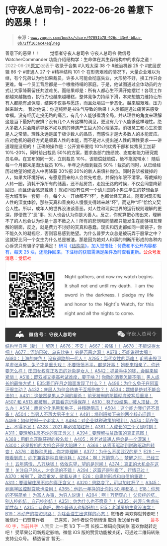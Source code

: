 # [守夜人总司令] - 2022-06-26 善意下的恶果！！

> 来源：[`www.yuque.com/books/share/97051b78-926c-43e6-b0aa-0b72ff163ac4/eqlneg`](https://www.yuque.com/books/share/97051b78-926c-43e6-b0aa-0b72ff163ac4/eqlneg)

<ne-p id="520f42f3293818f927861ebbd5b15da4_p_0" data-lake-id="520f42f3293818f927861ebbd5b15da4_p_0"><ne-text id="ud44d515c" style="color: rgb(51, 51, 51);">善意下的恶果！！</ne-text></ne-p> <ne-p id="fbc8727db0a347ef8c72067e6ef04690" data-lake-id="fbc8727db0a347ef8c72067e6ef04690"><ne-text id="u8f3c3ba5" ne-fontsize="12" style="color: rgb(255, 255, 255);">原创</ne-text><ne-text id="u2e23cb69" ne-fontsize="14">觉悟者</ne-text><ne-text id="ub4d7f752" ne-fontsize="14">守夜人总司令</ne-text></ne-p> <ne-p id="d1e1d227ac84029f6d533427f51db74e" data-lake-id="d1e1d227ac84029f6d533427f51db74e"><ne-text id="u66a65790" ne-fontsize="14" ne-bold="true" style="color: rgb(51, 51, 51);">守夜人总司令</ne-text></ne-p> <ne-p id="f9ecdae18bbb07c5035675bf838fdc4b" data-lake-id="f9ecdae18bbb07c5035675bf838fdc4b"><ne-text id="u3f36feda" ne-fontsize="14" style="color: rgb(51, 51, 51);">微信号</ne-text><ne-text id="u7c222542" ne-fontsize="14" style="color: rgb(51, 51, 51);">WatcherCommander</ne-text></ne-p> <ne-p id="974bf8c777d2a0f1cfd1bbe645820f64" data-lake-id="974bf8c777d2a0f1cfd1bbe645820f64"><ne-text id="ue7a02240" ne-fontsize="14" style="color: rgb(51, 51, 51);">功能介绍</ne-text><ne-text id="ucfb9bdfe" ne-fontsize="14" style="color: rgb(51, 51, 51);">结构学：生命体在其生存结构中的求存之道！</ne-text></ne-p> <ne-p id="3f70996afc9d9b1cf3dfc96d871a6459" data-lake-id="3f70996afc9d9b1cf3dfc96d871a6459"><ne-text id="u6fe3d64b" style="color: rgb(140, 140, 140);">2022-06-26</ne-text>[<ne-text id="ua77194f5" ne-fontsize="14">原文</ne-text>](https://mp.weixin.qq.com/s?__biz=MzAxNDk1NjI2Mw==&mid=2247488633&idx=1&sn=32b474015cfc7120f4975a2c930270af&chksm=9b8a37f1acfdbee70f59b564c0b53108230ff0a74596141fcda33353f51e8851be44a7d8c831#rd))<ne-text id="ue4e6234b" ne-fontsize="14" style="color: rgb(140, 140, 140);">发表于</ne-text></ne-p> <ne-p id="34c130f4be58148a64b15b1c203d64c3" data-lake-id="34c130f4be58148a64b15b1c203d64c3"><ne-text id="u77f572e9" style="color: rgb(51, 51, 51);">收录于合集</ne-text></ne-p> <ne-p id="44e2605f39d61561d8fe75ae17f6c0a3" data-lake-id="44e2605f39d61561d8fe75ae17f6c0a3"><ne-text id="u0051bb4a" style="color: rgb(51, 51, 51);">#入戏太深 38 个</ne-text></ne-p> <ne-p id="e5cba5e31644e0a32b528279f40d4dcc" data-lake-id="e5cba5e31644e0a32b528279f40d4dcc"><ne-text id="u6bbe9c97" style="color: rgb(51, 51, 51);">#统治机器 25 个</ne-text></ne-p> <ne-p id="d948d71bedc51a2798effa69d4a7c78e" data-lake-id="d948d71bedc51a2798effa69d4a7c78e"><ne-text id="u91c4b214" style="color: rgb(51, 51, 51);">#底层逻辑 86 个</ne-text></ne-p> <ne-p id="153002516e513848a2b53b7db4a8edcf" data-lake-id="153002516e513848a2b53b7db4a8edcf"><ne-text id="uf7691c1a" style="color: rgb(51, 51, 51);">#普通人 27 个</ne-text></ne-p> <ne-p id="0c71866faf3b1cd22e7d7ab9c1616441" data-lake-id="0c71866faf3b1cd22e7d7ab9c1616441"><ne-text id="ub1cd854f" style="color: rgb(51, 51, 51);">#精神结构 101 个</ne-text></ne-p> <ne-p id="25218f7a2669f43c2ea853a695cff890" data-lake-id="25218f7a2669f43c2ea853a695cff890"><ne-text id="u40f14dbd" style="color: rgb(47, 48, 52);">在形势艰难的情况下，大量企业难以为继，有个兄弟认为他如果裁员，许多人可能会彻底失业，大形势不好，换工作只会更难。每一个员工背后都是一个嗷嗷待哺的家庭。于是，他试图通过全体动员的方式让大家降薪留任共渡难关。而结果却是：所有人都心生不满开始摆烂！各项工作都越来越拖沓，执行力也越来越糟糕，整体竞争力持续下滑，本来想勉力维持让所有人都能有点保障，结果不仅事与愿违，而且处境进一步恶化，越来越艰难，压力越来越大。</ne-text></ne-p> <ne-p id="321861e62b1e893a88d26012e58f24e7" data-lake-id="321861e62b1e893a88d26012e58f24e7"><ne-text id="u78c23d61" style="color: rgb(47, 48, 52);">我对他说：你这纯粹是书生气导致的后果！人类都是通过痛苦来感受幸福。没有经历走投无路的痛苦，有几个人能够看清全局，并从理性的角度来理解这是当下最好的安排？没有几个人有这样的洞见，更没有几个人能够这样理性。绝大多数人只会降薪导致不如以前的待遇产生巨大的心理落差。消极怠工和心生怨恨是人之常情。理性永远是属于极少数人的品质，而感性才是大多数人的本能反应。应对危机的最好方式是顺着人性的本能，而不是对人提出逆人性的理性要求——讲道理是没用的！</ne-text></ne-p> <ne-p id="cf321d4b870abdd8e081246a7ca15e53" data-lake-id="cf321d4b870abdd8e081246a7ca15e53"><ne-text id="u09577ea4" style="color: rgb(47, 48, 52);">正确的操作是：公开宣布要给 10%的优秀干部和优秀员工加薪 10%-20%，同时给出裁员 50%的方案，要求各部门按绩效、态度和能力研究裁员名单。在宣布的同一天，立刻裁员 10%，该赔偿就赔偿，绝不拖泥带水！</ne-text></ne-p> <ne-p id="f923622b85705be8afed77444a01d338" data-lake-id="f923622b85705be8afed77444a01d338"><ne-text id="u39432842" style="color: rgb(47, 48, 52);">随后每一个月都末尾淘汰裁员 10%，半年之内做到裁员 50%！裁员的同时，从已经经历过绝望的候选人中再降薪 30%招 20%的新人来填补岗位。同时告诉被裁掉的人，如果大环境好转，有愿意回来的人会优先考虑，并保持年限不清零。等裁掉的人转一圈，消耗干净所有的储蓄，还不起房贷，走投无路的时候，不仅会同意降薪回归，而且还会感恩戴德！</ne-text></ne-p> <ne-p id="e3709e235f711f651019a13b683d3d65" data-lake-id="e3709e235f711f651019a13b683d3d65"><ne-text id="u2b749893" style="color: rgb(47, 48, 52);">就如同没有任何一个幼儿园的小男生毕生的梦想会是在大城市供一套房一样，每个人一开始都不“坏”，也都曾经天真过。随着对现实和人性的深度体验，那些天真和善良的人慢慢变得越来越“坏”。而这种“坏”恰恰又契合人性。所以，成年人的世界没法谈善恶。对人性和现实世界的运行规则理解的更深，即便做了“恶”事，别人也会认为你是大善人。反之，你就算把心掏出来，理解不了的人也会认为你是十恶不赦之人！所有的悲悯和同情都只能发生在能够相互理解的层面，反之，就是费力不讨好的天真和愚蠢。现实和历史都如同一面镜子，你不能久久的凝视它，否则容易感到绝望。为什么普罗大众总是被玩弄于股掌之中？这就好比问一个女生为什么总是被渣。那是因为她对人和事的判断所形成的各种内心诉求只有骗子才能满足！</ne-text></ne-p> <ne-p id="dfc2fd954a27f2afc9cd5691c696deb7" data-lake-id="dfc2fd954a27f2afc9cd5691c696deb7"><ne-text id="ud7ab8ac3" ne-bold="true" style="color: rgb(0, 82, 255);">研习《</ne-text>[<ne-text id="u0ba0c553" ne-bold="true" style="color: rgb(87, 107, 149);">结构学</ne-text>](https://mp.weixin.qq.com/mp/appmsgalbum?action=getalbum&album_id=1318317199878225920&__biz=MzAxNDk1NjI2Mw==#wechat_redirect)<ne-text id="u1baa9b63" ne-bold="true" style="color: rgb(0, 82, 255);">》，加入觉悟社：付费和不公开内容都有，每天 25 块，还能挣回来，下注标的获取需满足条件及时查看更新。</ne-text><ne-text id="u217b1bae" ne-bold="true" style="color: rgb(255, 0, 0);">公众号发消息：觉悟社</ne-text></ne-p> <ne-p id="a059214153665366c2afe8951b80f5ba" data-lake-id="a059214153665366c2afe8951b80f5ba"><ne-card data-card-name="image" data-card-type="inline" id="D5xVs" data-event-boundary="card" style="color: rgb(51, 51, 51);">![](img/377aa80afb4779d3491e089c7be1fbb3.png)  <ne-p id="0939ddd83dc8e2f9c46a536e900c03ee" data-lake-id="0939ddd83dc8e2f9c46a536e900c03ee">[<ne-text id="u10baa326" ne-bold="true" style="color: rgb(87, 107, 149);">结构学自序（新）！</ne-text>](http://mp.weixin.qq.com/s?__biz=MzIzMDYwOTM0Mg==&mid=2247485283&idx=1&sn=aa2b8554b8e5040f8f959636feaa06a3&chksm=e8b19fb2dfc616a430aa381b8da0815311244e694a69809cd92d0602ac34cfe5f1f419b3745e&scene=21#wechat_redirect)</ne-p> <ne-p id="f298b4ccfe51acfc6b1c21e235c69201" data-lake-id="f298b4ccfe51acfc6b1c21e235c69201">[<ne-text id="u54a8bf52" style="color: rgb(87, 107, 149);">解药！</ne-text>](http://mp.weixin.qq.com/s?__biz=MzIzMDYwOTM0Mg==&mid=2247487354&idx=1&sn=8d233cb332f339f0577f408653090fd3&chksm=e8b197abdfc61ebdfb4d5591ff86fb35f6e0ddf9bb51d18ce569d40a774d45ff5ecbf4109aa8&scene=21#wechat_redirect)</ne-p> <ne-p id="7db599a6d7b4b5953f10313b8d257f18" data-lake-id="7db599a6d7b4b5953f10313b8d257f18">[<ne-text id="u9464dc18" style="color: rgb(87, 107, 149);">A676：不安！</ne-text>](http://mp.weixin.qq.com/s?__biz=MzAxNDk1NjI2Mw==&mid=2247488576&idx=1&sn=775b39993cbb7aafd9d5aa0720cbfcba&chksm=9b8a37c8acfdbede6606165222fd4ccffdd99368777e395261c847d0b6884af0563ff8337f01&scene=21#wechat_redirect)</ne-p> <ne-p id="571b5b7de1501302e29c16eb6d73b04e" data-lake-id="571b5b7de1501302e29c16eb6d73b04e">[<ne-text id="u335929d7" style="color: rgb(87, 107, 149);">A667：投降！！</ne-text>](http://mp.weixin.qq.com/s?__biz=MzAxNDk1NjI2Mw==&mid=2247488473&idx=1&sn=9ff1ab8aa9a8ed0521705e8e69dc1942&chksm=9b8a3051acfdb94786f6aa85a453b17df68cae420b94a161741a7d4a26f55afea0caa0debbb8&scene=21#wechat_redirect)</ne-p> <ne-p id="41af882a5ee039857ed1566e54c8c88d" data-lake-id="41af882a5ee039857ed1566e54c8c88d">[<ne-text id="u83c8725c" ne-bold="true" style="color: rgb(87, 107, 149);">A678：不能说得太细！</ne-text>](http://mp.weixin.qq.com/s?__biz=MzAxNDk1NjI2Mw==&mid=2247488621&idx=1&sn=de619343a166fa2033545096b107a136&chksm=9b8a37e5acfdbef33879aa1c737b5ded3b611c15cf6b7945e400a9293cb0353f2eb5feb120f0&scene=21#wechat_redirect)</ne-p> <ne-p id="b3d77d5c84d457d4b5f9c2a1aac1364d" data-lake-id="b3d77d5c84d457d4b5f9c2a1aac1364d">[<ne-text id="u3abbcfaa" ne-bold="true" style="color: rgb(87, 107, 149);">A677：河防已破，乌东比失！</ne-text>](http://mp.weixin.qq.com/s?__biz=MzIzMDYwOTM0Mg==&mid=2247487346&idx=1&sn=7f6da93c6544a34130faa84427410779&chksm=e8b197a3dfc61eb5fb452bb2f9dbe2e1dd593fa504466b004c8832f1cfc1cc9e62cf3e1cfe40&scene=21#wechat_redirect)</ne-p> <ne-p id="5e287f6317a05f92228d7b240ccb3b0d" data-lake-id="5e287f6317a05f92228d7b240ccb3b0d">[<ne-text id="u9399c657" style="color: rgb(87, 107, 149);">穷是万恶之源！</ne-text>](http://mp.weixin.qq.com/s?__biz=MzAxNDk1NjI2Mw==&mid=2247483823&idx=1&sn=e54ebe9891b302dc0bf1815c76ccf8b7&chksm=9b8a2227acfdab31a05e273addd9159d4b8263d58d3c58bf214841c8189157519719c3427306&scene=21#wechat_redirect)</ne-p> <ne-p id="f1d3ed70661105f898d7d5ebc4052c4c" data-lake-id="f1d3ed70661105f898d7d5ebc4052c4c">[<ne-text id="ue246052f" style="color: rgb(87, 107, 149);">A678：不能说得太细！</ne-text>](http://mp.weixin.qq.com/s?__biz=MzAxNDk1NjI2Mw==&mid=2247488621&idx=1&sn=de619343a166fa2033545096b107a136&chksm=9b8a37e5acfdbef33879aa1c737b5ded3b611c15cf6b7945e400a9293cb0353f2eb5feb120f0&scene=21#wechat_redirect)</ne-p> <ne-p id="df84a59b2aa152744927255d44b45fa4" data-lake-id="df84a59b2aa152744927255d44b45fa4">[<ne-text id="u90d1d9ff" style="color: rgb(87, 107, 149);">A680：上海的底色！</ne-text>](http://mp.weixin.qq.com/s?__biz=MzIzMDYwOTM0Mg==&mid=2247487369&idx=1&sn=a18e0d719fb0549237274a07964dadbf&chksm=e8b19758dfc61e4ec0cf4343ed7bd19f207616e41dcfd37f655056fc0dcbcacb8cd20da56a5e&scene=21#wechat_redirect)</ne-p> <ne-p id="4aa53f91749d42647f83f67ece450dde" data-lake-id="4aa53f91749d42647f83f67ece450dde">[<ne-text id="u08403a15" style="color: rgb(87, 107, 149);">没有退路的一代人！</ne-text>](http://mp.weixin.qq.com/s?__biz=MzAxNDk1NjI2Mw==&mid=2247486533&idx=1&sn=a0d5cce0656aad467148e0642eb85a00&chksm=9b8a2fcdacfda6db79857186e953a089baf1fb678b2b071cf101c5a26e7fb9768474c94243ca&scene=21#wechat_redirect)</ne-p> <ne-p id="9b737de3cfa91fbb54c5bc2ed7bc03e9" data-lake-id="9b737de3cfa91fbb54c5bc2ed7bc03e9">[<ne-text id="u3a6ef204" ne-bold="true" style="color: rgb(87, 107, 149);">A295：当代女性的两难！</ne-text>](http://mp.weixin.qq.com/s?__biz=MzIzMDYwOTM0Mg==&mid=2247484854&idx=1&sn=6851afe306f7b89d23728018ea32b7f2&chksm=e8b19d67dfc61471955b15021ac11c5fff9f1607977e9df1bd2bbfabc2deb3dea5c98e369c55&scene=21#wechat_redirect)</ne-p> <ne-p id="f8a5acb32387fa612ce63e52ab6d3fb9" data-lake-id="f8a5acb32387fa612ce63e52ab6d3fb9">[<ne-text id="ud2149a7e" ne-bold="true" style="color: rgb(87, 107, 149);">毛熊击毁卫星虚张声势，兔子才是重头戏！</ne-text>](http://mp.weixin.qq.com/s?__biz=MzIzMDYwOTM0Mg==&mid=2247486669&idx=1&sn=dbcf25827621743d0d3b5c3abdcb73c2&chksm=e8b1941cdfc61d0aa787095f2852f6249b2a0114b1a721bc70a0f3c945e775977a1899e1e8b0&scene=21#wechat_redirect)</ne-p> <ne-p id="14893c3b18e717f4dfe28f84c8ee30f0" data-lake-id="14893c3b18e717f4dfe28f84c8ee30f0">[<ne-text id="u1b6be9da" ne-bold="true" style="color: rgb(87, 107, 149);">不要愤愤不平，都是好事！</ne-text>](http://mp.weixin.qq.com/s?__biz=MzAxNDk1NjI2Mw==&mid=2247487130&idx=1&sn=b21138d85455f5692aaf039038c78342&chksm=9b8a2d12acfda404a2b67fe4d446ee0f2805ad64a8b8004902934600fd731191e140df6ac19a&scene=21#wechat_redirect)</ne-p> <ne-p id="6229b14fbaeef4eb79c06b184b311deb" data-lake-id="6229b14fbaeef4eb79c06b184b311deb">[<ne-text id="u6a80b5d1" ne-bold="true" style="color: rgb(87, 107, 149);">她都来相亲了，你还要怎么样！</ne-text>](http://mp.weixin.qq.com/s?__biz=MzAxNDk1NjI2Mw==&mid=2247486952&idx=1&sn=698aec6916d2eca5e758c25c4c634346&chksm=9b8a2e60acfda776b80a4f2f0d5c2fe4921fc821cdf029fa9d2fdc52fd708fc5a0b980d5d3d0&scene=21#wechat_redirect)</ne-p> <ne-p id="1acbe56d3dbcfd80122239cfde73b5cf" data-lake-id="1acbe56d3dbcfd80122239cfde73b5cf">[<ne-text id="u6c0a2950" ne-bold="true" style="color: rgb(87, 107, 149);">田园女权真正攻击的对象是女人！</ne-text>](http://mp.weixin.qq.com/s?__biz=MzIzMDYwOTM0Mg==&mid=2247486412&idx=1&sn=5dd3e8b2a759838d739e6d61ebab2eab&chksm=e8b1931ddfc61a0bf6f81cd2a9a9232ea8ce86528a8eea66c6635180e8678b819ebb38b4cb86&scene=21#wechat_redirect)</ne-p> <ne-p id="07f5aac139541a2d7fbe0bfc1ad76ac8" data-lake-id="07f5aac139541a2d7fbe0bfc1ad76ac8">[<ne-text id="uc5d7b5c7" ne-bold="true" style="color: rgb(87, 107, 149);">A542：抓紧手中的钱，会越来越紧俏！</ne-text>](http://mp.weixin.qq.com/s?__biz=MzIzMDYwOTM0Mg==&mid=2247486640&idx=1&sn=a96afa7d2b698e33240735ea8d7671f7&chksm=e8b19461dfc61d77a4afce11ecc7558b8d7ff5d495a78bcb609e3eed5c70bcbed5f3d6a66023&scene=21#wechat_redirect)</ne-p> <ne-p id="9e4c580f481860674271cc729b4a3176" data-lake-id="9e4c580f481860674271cc729b4a3176">[<ne-text id="ud4bbece7" ne-bold="true" style="color: rgb(87, 107, 149);">A518：既双减又提高考试难度，要干啥？!</ne-text>](http://mp.weixin.qq.com/s?__biz=MzIzMDYwOTM0Mg==&mid=2247486528&idx=1&sn=837ef39e3c0b47ac84d5096690555ae7&chksm=e8b19491dfc61d87292daf575c1e7c95b3f0543f313b65c7ad4ab369603833704304ec7451d7&scene=21#wechat_redirect)</ne-p> <ne-p id="0f9404db79055af6248769812f12f78e" data-lake-id="0f9404db79055af6248769812f12f78e">[<ne-text id="u0550dda4" style="color: rgb(87, 107, 149);">你敬的酒我怎能不喝！</ne-text>](http://mp.weixin.qq.com/s?__biz=MzIzMDYwOTM0Mg==&mid=2247486456&idx=1&sn=7d6377d84f511b80179c5e7648494d6e&chksm=e8b19329dfc61a3f9b91b5b43dbd1a6eea293a02cd80b96aeb6dd1930f7f2c93fd33c0e3b2f3&scene=21#wechat_redirect)</ne-p> <ne-p id="027a1dc07c8817eee26cb88e4e11e556" data-lake-id="027a1dc07c8817eee26cb88e4e11e556">[<ne-text id="u1be16db3" style="color: rgb(87, 107, 149);">男人成长的最快方式！</ne-text>](http://mp.weixin.qq.com/s?__biz=MzAxNDk1NjI2Mw==&mid=2247487435&idx=1&sn=8d1fe9b5f45ab8bd0c98f396ea6f0f1c&chksm=9b8a2c43acfda5557c14b9f4ecd8efc8e844df88c1b9a487906eddbc04860acc06bbd0ef6963&scene=21#wechat_redirect)</ne-p> <ne-p id="1059c3bd02726d127f5eec72c95a5107" data-lake-id="1059c3bd02726d127f5eec72c95a5107">[<ne-text id="u8cc0d50c" ne-bold="true" style="color: rgb(87, 107, 149);">E35:我们在月之暗面发现了什么？！</ne-text>](http://mp.weixin.qq.com/s?__biz=MzIzMDYwOTM0Mg==&mid=2247486632&idx=1&sn=170aeff87eb36dce354c8b2437f4b27f&chksm=e8b19479dfc61d6f08e6492954a528f20387fe2fa925747cf2b504d2bc69084f24495e972e41&scene=21#wechat_redirect)</ne-p> <ne-p id="ad648baf7a560e9a7ccd665df8c12602" data-lake-id="ad648baf7a560e9a7ccd665df8c12602">[<ne-text id="udf7d411a" ne-bold="true" style="color: rgb(87, 107, 149);">A496：为什么兔子在阿富汗很主动？</ne-text>](http://mp.weixin.qq.com/s?__biz=MzIzMDYwOTM0Mg==&mid=2247486278&idx=1&sn=40d09857088bebd3c70bec1c7a500f06&chksm=e8b19397dfc61a810125242c8e395330f934390eb50bd54053ecd3f31ddc91de4e429c0f693a&scene=21#wechat_redirect)</ne-p> <ne-p id="c66fd979b948aee88e138fea71402c9e" data-lake-id="c66fd979b948aee88e138fea71402c9e">[<ne-text id="ue7ea6670" style="color: rgb(87, 107, 149);">A432：底层人为何会热衷于互相伤害？！</ne-text>](http://mp.weixin.qq.com/s?__biz=MzAxNDk1NjI2Mw==&mid=2247487443&idx=1&sn=21334752ac2ce642ca1e4e421acfe765&chksm=9b8a2c5bacfda54d1459036c57a31b05271d1b825eadd811cce0bbeca1ea3a7deae31e067133&scene=21#wechat_redirect)</ne-p> <ne-p id="130d03574b24b418ab09be6ea536bc2f" data-lake-id="130d03574b24b418ab09be6ea536bc2f">[<ne-text id="u2f227c96" style="color: rgb(87, 107, 149);">A534：嫖娼是绝对不能合法的！</ne-text>](http://mp.weixin.qq.com/s?__biz=MzAxNDk1NjI2Mw==&mid=2247487431&idx=1&sn=78d93492fa71d19501c95eb11e0ea99f&chksm=9b8a2c4facfda559eeb7bffa822a9715b1945a9e9c4f8beaf9d00b8acb0e2cc0b05a63feafaf&scene=21#wechat_redirect)</ne-p> <ne-p id="337a96f554cf908d24709654933c3c25" data-lake-id="337a96f554cf908d24709654933c3c25">[<ne-text id="ue9989ed4" ne-bold="true" style="color: rgb(87, 107, 149);">A431：这依然是男人之间的厮杀！</ne-text>](http://mp.weixin.qq.com/s?__biz=MzAxNDk1NjI2Mw==&mid=2247486741&idx=1&sn=f13cf395a8c106f5133951392a20ac5c&chksm=9b8a2e9dacfda78b8f8b9cc727b9740b4213f738fc0375599ce82567b97047631c68178c7ec5&scene=21#wechat_redirect)</ne-p> <ne-p id="9ab4b50f42e6e2ef37a8bc9f8e75c71f" data-lake-id="9ab4b50f42e6e2ef37a8bc9f8e75c71f">[<ne-text id="ud1fc43f5" style="color: rgb(87, 107, 149);">前天被删的那篇彻底改写后重发！</ne-text>](http://mp.weixin.qq.com/s?__biz=MzAxNDk1NjI2Mw==&mid=2247487425&idx=1&sn=37c59746f0368268dbf1497b341aab93&chksm=9b8a2c49acfda55f770d8082d28911b1ce6406517fb969072d77bc0c8c1f26507ac18360d2f8&scene=21#wechat_redirect)</ne-p> <ne-p id="856b70fc5e42b721daf0044a67251020" data-lake-id="856b70fc5e42b721daf0044a67251020">[<ne-text id="u9abd63aa" ne-bold="true" style="color: rgb(87, 107, 149);">A507 和 A513 都被删，这篇看完记得保存！</ne-text>](http://mp.weixin.qq.com/s?__biz=MzIzMDYwOTM0Mg==&mid=2247486598&idx=1&sn=643ad77a60e4fb7e40dcea6e4585c39a&chksm=e8b19457dfc61d4126c656d773feb6d26d516889077a4f3b8755cf1ee4b0fe2a592b8409dfd8&scene=21#wechat_redirect)</ne-p> <ne-p id="2972a3aef59e3b09fb913e198349a88c" data-lake-id="2972a3aef59e3b09fb913e198349a88c">[<ne-text id="u681f8c74" style="color: rgb(87, 107, 149);">A510：努力没结果，被人顶替，怎么办！</ne-text>](http://mp.weixin.qq.com/s?__biz=MzAxNDk1NjI2Mw==&mid=2247487202&idx=1&sn=c4c18c5c793a47e31cd7267152a78d1f&chksm=9b8a2d6aacfda47c47394eb5cbb97fc6233fb7258c0408026e518018a6af33da141b1b0a2bfa&scene=21#wechat_redirect)</ne-p> <ne-p id="0481ea6ff300f5476acb546aa9576e94" data-lake-id="0481ea6ff300f5476acb546aa9576e94">[<ne-text id="uc368a1af" style="color: rgb(87, 107, 149);">A514：鹰酱分化毛熊和兔子，并精确阻击！</ne-text>](http://mp.weixin.qq.com/s?__biz=MzIzMDYwOTM0Mg==&mid=2247486421&idx=1&sn=c114599b4fd1016c7f539fca526fe91c&chksm=e8b19304dfc61a127301df6303aedbeace66275a179f7db025e56f2326917c273d443eab53e6&scene=21#wechat_redirect)</ne-p> <ne-p id="bb1c868efd078f10276007f1e9ba085f" data-lake-id="bb1c868efd078f10276007f1e9ba085f">[<ne-text id="u16f2e59a" ne-bold="true" style="color: rgb(87, 107, 149);">A504：这个能力我们还不具备！</ne-text>](http://mp.weixin.qq.com/s?__biz=MzIzMDYwOTM0Mg==&mid=2247486364&idx=1&sn=c54714ffeaa4122f08d8ec0c2decb740&chksm=e8b1934ddfc61a5b943cbe55dfc7211561e7d78f163246c3dcfd08325b004bc6d9ee6efbaebf&scene=21#wechat_redirect)</ne-p> <ne-p id="63fcfe7c25220da1bd93e0b9a91467d1" data-lake-id="63fcfe7c25220da1bd93e0b9a91467d1">[<ne-text id="u21a32402" style="color: rgb(87, 107, 149);">A504：当男人不再大男子主义！</ne-text>](http://mp.weixin.qq.com/s?__biz=MzAxNDk1NjI2Mw==&mid=2247487148&idx=1&sn=5151b292f8f882fe9f87aabf52be08df&chksm=9b8a2d24acfda432b5803c25c0c83a4cbfc80a7c83ffd044b72bedc5e32d9670054d861705cf&scene=21#wechat_redirect)</ne-p> <ne-p id="413a42990fb7c05509d9239d04d1ae13" data-lake-id="413a42990fb7c05509d9239d04d1ae13">[<ne-text id="u7518e7c0" ne-bold="true" style="color: rgb(87, 107, 149);">A491：塔利班接下来的两个核心问题！</ne-text>](http://mp.weixin.qq.com/s?__biz=MzIzMDYwOTM0Mg==&mid=2247486219&idx=1&sn=8f77517f0244ba31f7eb28e2676e17cd&chksm=e8b193dadfc61acc6d9e6029653aac696f132efc24d3b28f983ba8e4ada269ac887e6165d837&scene=21#wechat_redirect)</ne-p> <ne-p id="323003b1f0aef36874957f78b3574bb8" data-lake-id="323003b1f0aef36874957f78b3574bb8">[<ne-text id="ufd7e255c" style="color: rgb(87, 107, 149);">A499：如何控制一个老实人！</ne-text>](http://mp.weixin.qq.com/s?__biz=MzIzMDYwOTM0Mg==&mid=2247486301&idx=1&sn=f4bfec024d8688c8555dd21b85deea31&chksm=e8b1938cdfc61a9a1e2d8a8fa37d495cf337bc34215939caced14a58dd32b46ad59646d0e928&scene=21#wechat_redirect)</ne-p> <ne-p id="e1164f0dc2ee402cc509ae48f38cbf9e" data-lake-id="e1164f0dc2ee402cc509ae48f38cbf9e">[<ne-text id="u51c17d7f" ne-bold="true" style="color: rgb(87, 107, 149);">A494：对企业财税政策的预判！</ne-text>](http://mp.weixin.qq.com/s?__biz=MzIzMDYwOTM0Mg==&mid=2247486230&idx=1&sn=5fa67e9065c3feae6264765838772136&chksm=e8b193c7dfc61ad15311f10ab8265d667f31cc2e11e404476afbc0310d6ee71e5f1167faf78f&scene=21#wechat_redirect)</ne-p> <ne-p id="c5cf788b257f0f6ae2a3c728ca95cd41" data-lake-id="c5cf788b257f0f6ae2a3c728ca95cd41">[<ne-text id="u7cfd89c3" ne-bold="true" style="color: rgb(87, 107, 149);">A474：箭在弦上，不得不发！</ne-text>](http://mp.weixin.qq.com/s?__biz=MzIzMDYwOTM0Mg==&mid=2247486092&idx=1&sn=d93b0ab35ba2828a708658dbd2e5ad9b&chksm=e8b1925ddfc61b4b12bc1b6a7e7e25a2fe7ff149b1c4f64810b2a5eefa97b8dc1bd1899dcf00&scene=21#wechat_redirect)</ne-p> <ne-p id="40c0c8f4a4593ec8c0214209dc67a091" data-lake-id="40c0c8f4a4593ec8c0214209dc67a091">[<ne-text id="uc9f27de1" ne-bold="true" style="color: rgb(87, 107, 149);">A328：2021 年必须加杠杆！</ne-text>](http://mp.weixin.qq.com/s?__biz=MzIzMDYwOTM0Mg==&mid=2247485087&idx=1&sn=24d72f6a71bddb8954a03be5db246538&chksm=e8b19e4edfc617587a8ae645885a89ab8c3c6f67730a026d9c7c9a94ab3051ca480302147fc0&scene=21#wechat_redirect)</ne-p> <ne-p id="cceeb572f2c32d961189097d47d85144" data-lake-id="cceeb572f2c32d961189097d47d85144">[<ne-text id="uac839170" ne-bold="true" style="color: rgb(87, 107, 149);">A361：人成长的三个关键时刻！</ne-text>](http://mp.weixin.qq.com/s?__biz=MzAxNDk1NjI2Mw==&mid=2247486472&idx=1&sn=8b46d73659ff81e3d7bd544e1718a94f&chksm=9b8a2f80acfda69601b059cb0180f8841eda098200c32c84ad6430bb8fbe33a9021fa7890344&scene=21#wechat_redirect)</ne-p> <ne-p id="c5bf3a04b539e0e7a361296937b7a083" data-lake-id="c5bf3a04b539e0e7a361296937b7a083">[<ne-text id="ufe0dcdaf" ne-bold="true" style="color: rgb(87, 107, 149);">A311：要理解住房不炒的真正含义！</ne-text>](http://mp.weixin.qq.com/s?__biz=MzIzMDYwOTM0Mg==&mid=2247484959&idx=1&sn=090583ec50bfd9febec1de463c2672f6&chksm=e8b19ecedfc617d8629080f6745c8de013cfe875de26eef6767b2d5c10782650223ed15f807b&scene=21#wechat_redirect)</ne-p> <ne-p id="d3633fa6f59f39cd7d8d3bad4009241f" data-lake-id="d3633fa6f59f39cd7d8d3bad4009241f">[<ne-text id="uf8480f26" ne-bold="true" style="color: rgb(87, 107, 149);">A394：要理解扶贫政策的真正意图！</ne-text>](http://mp.weixin.qq.com/s?__biz=MzIzMDYwOTM0Mg==&mid=2247485502&idx=1&sn=fffb9911cefa626e6fbcb9c416c1eb98&chksm=e8b190efdfc619f9b0e42f3c3d5d79c17df1619bad2b1bddd6a482242b583ee46d8a79a245e6&scene=21#wechat_redirect)</ne-p> <ne-p id="fa2f25b0e7efe3bcda09c7940f7d6a21" data-lake-id="fa2f25b0e7efe3bcda09c7940f7d6a21">[<ne-text id="u4073cb92" style="color: rgb(87, 107, 149);">A388：用鲜血开路获得的投名状！</ne-text>](http://mp.weixin.qq.com/s?__biz=MzIzMDYwOTM0Mg==&mid=2247485591&idx=1&sn=a8443453e3caf1f201006eeec8e6e539&chksm=e8b19046dfc61950e63e29bb93049ce90b3228913e9ecee99a2f01b8fdda7cd8966a054241a9&scene=21#wechat_redirect)</ne-p> <ne-p id="2cc1b5bac402cf671ba3bcc69754d95a" data-lake-id="2cc1b5bac402cf671ba3bcc69754d95a">[<ne-text id="u02ec5fbe" style="color: rgb(87, 107, 149);">A405：养老对普通人将会是一个深渊！</ne-text>](http://mp.weixin.qq.com/s?__biz=MzIzMDYwOTM0Mg==&mid=2247485587&idx=1&sn=f00402b3fdc5062ee5c5382295ac4dcb&chksm=e8b19042dfc619546bf0a0905d2733d900b7594f1564f1fa7528399053b93dc53f4d14c009fb&scene=21#wechat_redirect)</ne-p> <ne-p id="d5a98197af916a0e0ec70d86042024dd" data-lake-id="d5a98197af916a0e0ec70d86042024dd">[<ne-text id="ua4e01540" ne-bold="true" style="color: rgb(87, 107, 149);">A300：这是投机的大机会还是大陷阱？！</ne-text>](http://mp.weixin.qq.com/s?__biz=MzIzMDYwOTM0Mg==&mid=2247484882&idx=1&sn=b103029f41e3aede94e1a45d035cd9ac&chksm=e8b19d03dfc614153863f37ca3f9204b451e2c02ad5ca8680c120e2458e628e5329c76b2d42c&scene=21#wechat_redirect)</ne-p> <ne-p id="2878d0f60dafe5d1269410b8ded542d2" data-lake-id="2878d0f60dafe5d1269410b8ded542d2">[<ne-text id="u1ecd1cd6" ne-bold="true" style="color: rgb(87, 107, 149);">A366：从货币驱动到财政驱动的转变！</ne-text>](http://mp.weixin.qq.com/s?__biz=MzIzMDYwOTM0Mg==&mid=2247485347&idx=1&sn=a916df57ddc7230366719fbecc6c1704&chksm=e8b19f72dfc61664fd99844bfe3ffffb5d6f088807c84d99f11ddbc7410b2eed67bc4c615d53&scene=21#wechat_redirect)</ne-p> <ne-p id="b05a092c6faf3f988c5d414c43eea93e" data-lake-id="b05a092c6faf3f988c5d414c43eea93e">[<ne-text id="u4f1fdc42" style="color: rgb(87, 107, 149);">A376：要换种思维，你才能理解！</ne-text>](http://mp.weixin.qq.com/s?__biz=MzAxNDk1NjI2Mw==&mid=2247486529&idx=1&sn=3a50ada30a5ae0448d686c6a0c809919&chksm=9b8a2fc9acfda6df5e9243deb6e9df9a7cc0912eabd0a9c00322d42ed4c25c2daedc8de6b6ca&scene=21#wechat_redirect)</ne-p> <ne-p id="48ef78dbe817aefbce308327d033b45c" data-lake-id="48ef78dbe817aefbce308327d033b45c">[<ne-text id="ue4c7d74f" ne-bold="true" style="color: rgb(87, 107, 149);">A377：为什么不买武汉的房？</ne-text>](http://mp.weixin.qq.com/s?__biz=MzIzMDYwOTM0Mg==&mid=2247485413&idx=1&sn=1f3339540496eb9e5ea109d8530f29dc&chksm=e8b19f34dfc6162225a694c1c2443d73b51bf6ca8dc53d4c18a30e6e2191e250967e711db589&scene=21#wechat_redirect)</ne-p> <ne-p id="e01aac9b5ed3dd00671a8a2aef4ac0ac" data-lake-id="e01aac9b5ed3dd00671a8a2aef4ac0ac">[<ne-text id="ue0195d3e" ne-bold="true" style="color: rgb(87, 107, 149);">E29：一眼看到底！</ne-text>](http://mp.weixin.qq.com/s?__biz=MzIzMDYwOTM0Mg==&mid=2247485301&idx=1&sn=dc6dd50c5d742ea51ce9e394de25351a&chksm=e8b19fa4dfc616b26734c3619c6fa664474fa478d2764c3370dde41d19f6035edc05f9f191e8&scene=21#wechat_redirect)</ne-p> <ne-p id="6fc279e1f267065306c4201db4544537" data-lake-id="6fc279e1f267065306c4201db4544537">[<ne-text id="u5341e50b" style="color: rgb(87, 107, 149);">向下兼容是种自我消耗！</ne-text>](http://mp.weixin.qq.com/s?__biz=MzAxNDk1NjI2Mw==&mid=2247486535&idx=1&sn=e87304f3a33f1cd0425186362901eb04&chksm=9b8a2fcfacfda6d92af7f3b026ef129368c01361e40f2db3be32500a1e68fb99f1f35ec22a6b&scene=21#wechat_redirect)</ne-p> <ne-p id="2f31a14bf3bce30c45f9992505f3696e" data-lake-id="2f31a14bf3bce30c45f9992505f3696e">[<ne-text id="uea5351e3" ne-bold="true" style="color: rgb(87, 107, 149);">A284：啊！万箭穿心！</ne-text>](http://mp.weixin.qq.com/s?__biz=MzAxNDk1NjI2Mw==&mid=2247486135&idx=1&sn=e950149b9b9147e9199cfc6093605950&chksm=9b8a293facfda029419b911d4b4fa91c73bbaf695b206df2cf15124d843f4bf4b80673baa394&scene=21#wechat_redirect)</ne-p> <ne-p id="cb0959357667c10b2143a19f88c501fb" data-lake-id="cb0959357667c10b2143a19f88c501fb">[<ne-text id="uf83a3197" ne-bold="true" style="color: rgb(87, 107, 149);">梦醒之时，已经三十！</ne-text>](http://mp.weixin.qq.com/s?__biz=MzIzMDYwOTM0Mg==&mid=2247484378&idx=1&sn=e3a058584a13d7a5267315113964280d&chksm=e8b19b0bdfc6121df4af4b77d2d826fd0f4132ccfdee48132ce8cf86eb1ba45b898be83d1dc7&scene=21#wechat_redirect)</ne-p> <ne-p id="aebc9633cdf1023f578205c6eccab785" data-lake-id="aebc9633cdf1023f578205c6eccab785">[<ne-text id="ue59869cd" style="color: rgb(87, 107, 149);">五年感情，八万块钱！</ne-text>](http://mp.weixin.qq.com/s?__biz=MzIzMDYwOTM0Mg==&mid=2247484317&idx=1&sn=b22f9fb2e3c084e427a5e3e9895be99a&chksm=e8b19b4cdfc6125adf3ea3b0d2b72a121f38e8ba26e43abc48edff900327ce3e7464b944cafb&scene=21#wechat_redirect)</ne-p> <ne-p id="3613d7b24b09ab5811e3a3ba6ea646d6" data-lake-id="3613d7b24b09ab5811e3a3ba6ea646d6">[<ne-text id="u1ff2fb36" ne-bold="true" style="color: rgb(87, 107, 149);">依依东望，望的是时间！</ne-text>](http://mp.weixin.qq.com/s?__biz=MzIzMDYwOTM0Mg==&mid=2247483860&idx=1&sn=b5b01ae82ff764ce2806251e3f2a809f&chksm=e8b19905dfc61013607735eb7782299c9a4d7a39a8b15a7b46182ef20eda3ffe9f6ed6337e1f&scene=21#wechat_redirect)</ne-p> <ne-p id="e3ecc7f4e64d98d4215ba664f60c8a4d" data-lake-id="e3ecc7f4e64d98d4215ba664f60c8a4d">[<ne-text id="ubc930bf5" ne-bold="true" style="color: rgb(87, 107, 149);">A374：真正的大机会在这里！</ne-text>](http://mp.weixin.qq.com/s?__biz=MzIzMDYwOTM0Mg==&mid=2247485401&idx=1&sn=100967c02c0754759ec4ea0ef8706c29&chksm=e8b19f08dfc6161e92c7cc691f1a1fed9ff74c2b906529a8d42a7703a3c3a3c3a412903e12f7&scene=21#wechat_redirect)</ne-p> <ne-p id="02843c7e857b46535553fea11fb75a31" data-lake-id="02843c7e857b46535553fea11fb75a31">[<ne-text id="ud79a7324" ne-bold="true" style="color: rgb(87, 107, 149);">关注自己的人，才会活的不错！</ne-text>](http://mp.weixin.qq.com/s?__biz=MzIzMDYwOTM0Mg==&mid=2247485305&idx=1&sn=c719ea57e5c3320c2e2629dd9a7b44e9&chksm=e8b19fa8dfc616be5fa3f8141ea0aa63d5e1335657ed97e62c1086c41eba29effe58e0c8e9dc&scene=21#wechat_redirect)</ne-p> <ne-p id="9a9dc6b441f1e7e35897824a714f8eec" data-lake-id="9a9dc6b441f1e7e35897824a714f8eec">[<ne-text id="u0587a957" ne-bold="true" style="color: rgb(87, 107, 149);">A294：这篇还是别看了，行情已过！</ne-text>](http://mp.weixin.qq.com/s?__biz=MzIzMDYwOTM0Mg==&mid=2247484849&idx=1&sn=5485cd1d6c511e883e25b0c7dd9e2e3e&chksm=e8b19d60dfc614764ffc8405dccf5b8120b31988f3c1cee74e384c06f0e39c3c81bef8263c3d&scene=21#wechat_redirect)</ne-p> <ne-p id="ffbd267498060e238fc5dcaf48b5b86c" data-lake-id="ffbd267498060e238fc5dcaf48b5b86c">[<ne-text id="u274892dd" ne-bold="true" style="color: rgb(87, 107, 149);">A370：被删了，改后重发，欲看从速！</ne-text>](http://mp.weixin.qq.com/s?__biz=MzIzMDYwOTM0Mg==&mid=2247485388&idx=1&sn=a456e8ffdc8a16bb30263818dc86c6a3&chksm=e8b19f1ddfc6160bfd0fea09b006477a095662aa74ac7036fca621b2ef49dc59f4ad4a407eeb&scene=21#wechat_redirect)</ne-p> <ne-p id="ee561e927254e9d6bd6e91ff2ca57c21" data-lake-id="ee561e927254e9d6bd6e91ff2ca57c21">[<ne-text id="ubfbc9d27" ne-bold="true" style="color: rgb(87, 107, 149);">E26：自卑的形成和自信的重建！</ne-text>](http://mp.weixin.qq.com/s?__biz=MzIzMDYwOTM0Mg==&mid=2247485311&idx=1&sn=28f827c212f9a1ac53e73986742ca5aa&chksm=e8b19faedfc616b8d527f328c2ad55dca966707c8813ceaa5b7c0daee3432edeec88744d842c&scene=21#wechat_redirect)</ne-p> <ne-p id="dbe805ef96eef44d9c71d9a091cf8473" data-lake-id="dbe805ef96eef44d9c71d9a091cf8473">[<ne-text id="u2210a6e5" ne-bold="true" style="color: rgb(87, 107, 149);">A311：要理解住房不炒的真正含义！</ne-text>](http://mp.weixin.qq.com/s?__biz=MzIzMDYwOTM0Mg==&mid=2247484959&idx=1&sn=090583ec50bfd9febec1de463c2672f6&chksm=e8b19ecedfc617d8629080f6745c8de013cfe875de26eef6767b2d5c10782650223ed15f807b&scene=21#wechat_redirect)</ne-p> <ne-p id="0db41c8138d361c4172b2fc2eb50a372" data-lake-id="0db41c8138d361c4172b2fc2eb50a372">[<ne-text id="u43f2df25" ne-fontsize="13" ne-bold="true" style="color: rgb(87, 107, 149);">A320：思路变了，可以加杠杆了！</ne-text>](http://mp.weixin.qq.com/s?__biz=MzIzMDYwOTM0Mg==&mid=2247485041&idx=1&sn=add2174fa42806f885a456a072ee4fee&chksm=e8b19ea0dfc617b6734e013f780112fdd88f28ad5312ce423fea1d75da4c3757660dab175208&scene=21#wechat_redirect)</ne-p> <ne-p id="e9139d40b18b3c4b0305dd273e275198" data-lake-id="e9139d40b18b3c4b0305dd273e275198">[<ne-text id="u747b9305" ne-bold="true" style="color: rgb(87, 107, 149);">A345：剥离学区控制贷款也没用！</ne-text>](http://mp.weixin.qq.com/s?__biz=MzIzMDYwOTM0Mg==&mid=2247485208&idx=1&sn=ac3653b56fc18a4a6a809139f935bc45&chksm=e8b19fc9dfc616dfa31b0baf15aa90d994ef8a1262e0fd515739c06698cd0673d1d46e6e4c4f&scene=21#wechat_redirect)</ne-p> <ne-p id="d1492a29490377d7dfc1a81922da6d1f" data-lake-id="d1492a29490377d7dfc1a81922da6d1f">[<ne-text id="ue6b64ea7" ne-bold="true" style="color: rgb(87, 107, 149);">A365：他妈一年挣的比你妈 50 年都多！</ne-text>](http://mp.weixin.qq.com/s?__biz=MzIzMDYwOTM0Mg==&mid=2247485336&idx=1&sn=2fba7786d5102be1d639bfdd138185db&chksm=e8b19f49dfc6165f4a1e07062ca1414d977f1a6c15d797233e36f7dec3b27c28b0ed72667f5f&scene=21#wechat_redirect)</ne-p> <ne-p id="f5d9cbe027a35b5261d45710bfa0b606" data-lake-id="f5d9cbe027a35b5261d45710bfa0b606">[<ne-text id="u41860834" ne-bold="true" style="color: rgb(87, 107, 149);">E18：你想的不够简单！</ne-text>](http://mp.weixin.qq.com/s?__biz=MzIzMDYwOTM0Mg==&mid=2247484775&idx=1&sn=2a8e810e281cd7fe5a4db49002b193d2&chksm=e8b19db6dfc614a0e3360f0d54949c40138c27b184c114a44feaa394bd4400073dbbedf6a049&scene=21#wechat_redirect)</ne-p> <ne-p id="67602e29440dbaf2062c32f6071f7858" data-lake-id="67602e29440dbaf2062c32f6071f7858">[<ne-text id="ufed2f94e" style="color: rgb(87, 107, 149);">为富人办事，为穷人说话！</ne-text>](http://mp.weixin.qq.com/s?__biz=MzIzMDYwOTM0Mg==&mid=2247484462&idx=1&sn=195ebab17907fba73c69ae7a11bc40ad&chksm=e8b19cffdfc615e9b2f88327d492813afa3656859f4d67a6d831ac1cf684a54b760a8b8edcd6&scene=21#wechat_redirect)</ne-p> <ne-p id="ff9b722a8a9da51e46149ef1109e7685" data-lake-id="ff9b722a8a9da51e46149ef1109e7685">[<ne-text id="u8bd47242" ne-bold="true" style="color: rgb(87, 107, 149);">A284：啊！万箭穿心！</ne-text>](http://mp.weixin.qq.com/s?__biz=MzAxNDk1NjI2Mw==&mid=2247486135&idx=1&sn=e950149b9b9147e9199cfc6093605950&chksm=9b8a293facfda029419b911d4b4fa91c73bbaf695b206df2cf15124d843f4bf4b80673baa394&scene=21#wechat_redirect)</ne-p> <ne-p id="7c04e195d632dc674d8a5678e3671c62" data-lake-id="7c04e195d632dc674d8a5678e3671c62">[<ne-text id="udff6b394" ne-bold="true" style="color: rgb(87, 107, 149);">父母挖的坑，别人挖的坑，自己挖的坑！</ne-text>](http://mp.weixin.qq.com/s?__biz=MzAxNDk1NjI2Mw==&mid=2247486426&idx=1&sn=8707934ad2fe2f8017d6b7810fd61c17&chksm=9b8a2852acfda1441fded7bab2456dd2493073ad3e5d541e1080d1739879b86c25a3a61df79a&scene=21#wechat_redirect)</ne-p> <ne-p id="a34d03081172e5a1185c3acdb4223c49" data-lake-id="a34d03081172e5a1185c3acdb4223c49">[<ne-text id="u921afcbb" style="color: rgb(87, 107, 149);">A351：你为什么也不愿意？！</ne-text>](http://mp.weixin.qq.com/s?__biz=MzIzMDYwOTM0Mg==&mid=2247485242&idx=1&sn=f4a01a5936322120b0b158f225bc78de&chksm=e8b19febdfc616fd2eb1558a3b7c748ecc497a3af00aec5b5c5ca8042cc52eb7d0af7befa399&scene=21#wechat_redirect)</ne-p> <ne-p id="d2da875f33bde44eea86ceb74729fbe2" data-lake-id="d2da875f33bde44eea86ceb74729fbe2">[<ne-text id="u5816f781" ne-bold="true" style="color: rgb(87, 107, 149);">A335：必须与焦虑长期共存！</ne-text>](http://mp.weixin.qq.com/s?__biz=MzIzMDYwOTM0Mg==&mid=2247485165&idx=1&sn=f3f0957c63fa549b288f00c8b117162e&chksm=e8b19e3cdfc6172a188000afd2b522144a04ba774169824cad2067d93b5365537ff0644f6b9f&scene=21#wechat_redirect)</ne-p> <ne-p id="fc08a3d71e0f93c0ead3eda7ee695ca7" data-lake-id="fc08a3d71e0f93c0ead3eda7ee695ca7">[<ne-text id="u8cfaefb1" ne-bold="true" style="color: rgb(87, 107, 149);">A315：认命吧，做个普通人也挺好的！</ne-text>](http://mp.weixin.qq.com/s?__biz=MzIzMDYwOTM0Mg==&mid=2247485008&idx=1&sn=bcaf70c42d4676c8f69de9f9ead1e495&chksm=e8b19e81dfc617973ba40200519407186760e32843fc6f379020da6160b0ba89870dadcae5fa&scene=21#wechat_redirect)</ne-p> <ne-p id="5180d3b72950239b7b98fc051cd08abb" data-lake-id="5180d3b72950239b7b98fc051cd08abb">[<ne-text id="ua04d569a" ne-bold="true" style="color: rgb(87, 107, 149);">E15：老洋房的生意没法学！</ne-text>](http://mp.weixin.qq.com/s?__biz=MzAxNDk1NjI2Mw==&mid=2247485113&idx=1&sn=4fc868bf65d5f2ca6eb4d9b776c004ec&chksm=9b8a2531acfdac27c57da12097dfe850ba55cdfd447e35c19df3819bdf4051694bc49f0a218d&scene=21#wechat_redirect)</ne-p> <ne-p id="ea9e7bc1e50d90a57308b3b08cd2ef8f" data-lake-id="ea9e7bc1e50d90a57308b3b08cd2ef8f">[<ne-text id="ua0653ee8" ne-bold="true" style="color: rgb(87, 107, 149);">B19：不动产的投资思路！</ne-text>](http://mp.weixin.qq.com/s?__biz=MzAxNDk1NjI2Mw==&mid=2247484650&idx=1&sn=36687887ab7cd444fd324c3906b8d54a&chksm=9b8a2762acfdae74b83a146bdd8994b81cb9879b3de5caa870c13c6253ad22b2f5c42b0fe59a&scene=21#wechat_redirect)</ne-p> <ne-p id="3bd8d801588cdb8a591e41f4c1b7bbba" data-lake-id="3bd8d801588cdb8a591e41f4c1b7bbba">[<ne-text id="udc133a56" ne-bold="true" style="color: rgb(87, 107, 149);">为啥会滋生出这样的心态！</ne-text>](http://mp.weixin.qq.com/s?__biz=MzIzMDYwOTM0Mg==&mid=2247486611&idx=1&sn=a50b553412de222c2fc124ef459569f8&chksm=e8b19442dfc61d54295ac1e94d6a860111a49140095d3736cfd81788fe5188d3a4a6459d0daa&scene=21#wechat_redirect)</ne-p> <ne-p id="9a2a985b0fb7685769c0cd3fa9a65919" data-lake-id="9a2a985b0fb7685769c0cd3fa9a65919"><ne-text id="u15aafd8d" style="color: rgb(51, 51, 51);">觉悟者</ne-text></ne-p> <ne-p id="dcc9b2f08c8e6eb2aefe89e13689ed41" data-lake-id="dcc9b2f08c8e6eb2aefe89e13689ed41"><ne-text id="u357d0da6" style="color: rgb(51, 51, 51);">喜欢你就转走吧！</ne-text></ne-p> <ne-p id="3ad2dd8c3e1a9786b44b1b8f61b0036c" data-lake-id="3ad2dd8c3e1a9786b44b1b8f61b0036c"><ne-text id="uc34aa8fd" ne-bold="true" style="color: rgb(51, 51, 51);">微信扫一扫赞赏作者</ne-text><ne-text id="uc0eff232" ne-bold="true" style="color: rgb(255, 255, 255);">赞赏</ne-text></ne-p> <ne-p id="1ceb94277a8cb460a29e62400bdc0b88" data-lake-id="1ceb94277a8cb460a29e62400bdc0b88"><ne-text id="u40da439d" style="color: rgb(51, 51, 51);">已喜欢，</ne-text><ne-text id="ud0def5b2">对作者说句悄悄话</ne-text></ne-p> <ne-p id="f755e71cde2a9210be76ac4ca143d2f2" data-lake-id="f755e71cde2a9210be76ac4ca143d2f2"><ne-text id="ue182e49f" style="color: rgb(51, 51, 51);">取消</ne-text></ne-p> <ne-p id="209ff911a9d811767060e0ab57314f66" data-lake-id="209ff911a9d811767060e0ab57314f66"><ne-text id="u6d6c817b" ne-fontsize="14" ne-bold="true" style="color: rgb(51, 51, 51);">发送给作者</ne-text></ne-p> <ne-p id="998e301d1e2e963df026a55a0062efd5" data-lake-id="998e301d1e2e963df026a55a0062efd5"><ne-text id="uf8dff7b4" ne-bold="true" style="color: rgb(255, 255, 255);">发送</ne-text></ne-p> <ne-p id="547359b9ac18acaa4f59463c1baf5ee5" data-lake-id="547359b9ac18acaa4f59463c1baf5ee5"><ne-text id="u5b922091" ne-fontsize="13" style="color: rgb(250, 81, 81);">最多 40 字，当前共字</ne-text></ne-p> <ne-p id="ff37794947c9798725d77cfa32acf24e" data-lake-id="ff37794947c9798725d77cfa32acf24e"><ne-text id="u5d4d32de" style="color: rgb(136, 136, 136);"> 人赞赏</ne-text></ne-p> <ne-p id="21672542caf523d7d9fa9de2eba4fd84" data-lake-id="21672542caf523d7d9fa9de2eba4fd84"><ne-text id="uaba49063" style="color: rgb(51, 51, 51);">上一页</ne-text> <ne-text id="ue1b63a4b">1</ne-text><ne-text id="ub3085a4d" style="color: rgb(51, 51, 51);">/3 下一页</ne-text></ne-p> <ne-p id="bc84e2375aa8867a506ff7914954bf44" data-lake-id="bc84e2375aa8867a506ff7914954bf44"><ne-text id="u84da2ef7" style="color: rgb(51, 51, 51);">长按二维码向我转账</ne-text></ne-p> <ne-p id="11e481af84446b4b8f4426c07fab8fc0" data-lake-id="11e481af84446b4b8f4426c07fab8fc0"><ne-text id="u0762cd4a" style="color: rgb(51, 51, 51);">喜欢你就转走吧！</ne-text></ne-p> <ne-p id="b08402e146ac93db42680f8d32f5cf0c" data-lake-id="b08402e146ac93db42680f8d32f5cf0c"><ne-text id="u69ba8e3a" style="color: rgb(51, 51, 51);">受苹果公司新规定影响，微信 iOS 版的赞赏功能被关闭，可通过二维码转账支持公众号。</ne-text></ne-p> <ne-h3 id="Xi2ll" data-lake-id="Xi2ll"><ne-heading-ext><ne-heading-anchor></ne-heading-anchor><ne-heading-fold></ne-heading-fold></ne-heading-ext><ne-heading-content><ne-text id="u8ab3e051" ne-fontsize="16" style="color: rgb(51, 51, 51);">精选留言</ne-text></ne-heading-content></ne-h3> <ne-p id="3afe9e7e1fe617a8205930fc80ed5988" data-lake-id="3afe9e7e1fe617a8205930fc80ed5988"><ne-text id="u0c554908" style="color: rgb(51, 51, 51);">暂无...</ne-text></ne-p></ne-card></ne-p>